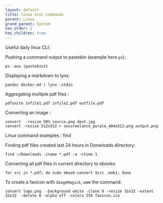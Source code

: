 ```yaml
---
layout: default
title: linux misc commands
parent: Linux
grand_parent: System
nav_order: 2
has_children: true
---
```


Useful daily linux CLI:

Pushing a command output to pastebin (example here ```ps```):
```
ps -aux |pastebinit
```
Displaying a markdown to lynx: 
```
pandoc docker.md | lynx -stdin
```

Aggregating multiple pdf files :
```
pdfunite infile1.pdf infile2.pdf outfile.pdf
```

Converting an image :
```
convert  -resize 50% source.png dest.jpg
convert -resize 512x512 > secureelance_purple_484x512.png output.png
```
Linux command examples : find

Finding pdf files created last 24 hours in Donwloads diirectory:
```
find ~/Downloads -iname *.pdf -a -ctime 1
```

Converting all pdf files in current directory to ebooks:
```
for src in *.pdf; do sudo ebook-convert $src .mobi; done
```

To create a favicon with ```ImageMagick```, use the command:
```
convert logo.png  -background white -clone 0 -resize 32x32 -extent 32x32  -delete 0 -alpha off -colors 256 favicon.ico
```
